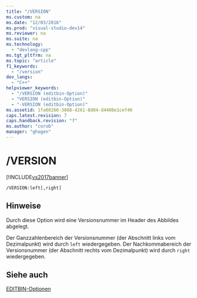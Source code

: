 ```yaml
---
title: "/VERSION"
ms.custom: na
ms.date: "12/03/2016"
ms.prod: "visual-studio-dev14"
ms.reviewer: na
ms.suite: na
ms.technology: 
  - "devlang-cpp"
ms.tgt_pltfrm: na
ms.topic: "article"
f1_keywords: 
  - "/version"
dev_langs: 
  - "C++"
helpviewer_keywords: 
  - "/VERSION (editbin-Option)"
  - "VERSION (editbin-Option)"
  - "-VERSION (editbin-Option)"
ms.assetid: 1fa08266-3088-4261-8d84-d4408e1cef46
caps.latest.revision: 7
caps.handback.revision: "7"
ms.author: "corob"
manager: "ghogen"
---
```

# /VERSION
[!INCLUDE[vs2017banner](../../assembler/inline/includes/vs2017banner.md)]

```  
/VERSION:left[,right]  
```  
  
## Hinweise  
 Durch diese Option wird eine Versionsnummer im Header des Abbildes abgelegt.  
  
 Der Ganzzahlenbereich der Versionsnummer \(der Abschnitt links vom Dezimalpunkt\) wird durch `left` wiedergegeben.  Der Nachkommabereich der Versionsnummer \(der Abschnitt rechts vom Dezimalpunkt\) wird durch `right` wiedergegeben.  
  
## Siehe auch  
 [EDITBIN\-Optionen](../../build/reference/editbin-options.md)